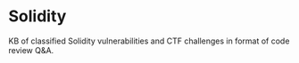 # Solidity

KB of classified Solidity vulnerabilities and CTF challenges in format of code review Q\&A.
